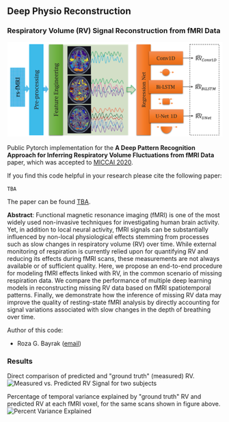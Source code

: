 ## Deep Physio Reconstruction

### Respiratory Volume (RV) Signal Reconstruction from fMRI Data


![Method overview](MICCAI2020/figures/pipeline.png)

Public Pytorch implementation for the **A Deep Pattern Recognition Approach for Inferring
Respiratory Volume Fluctuations from fMRI Data** paper, which was accepted to [MICCAI 2020](https://www.miccai2020.org/en/).


If you find this code helpful in your research please cite the following paper:

```
TBA
```

The paper can be found [TBA]().

**Abstract**: Functional magnetic resonance imaging (fMRI) is one of the most
widely used non-invasive techniques for investigating human brain activity. Yet,
in addition to local neural activity, fMRI signals can be substantially influenced
by non-local physiological effects stemming from processes such as slow
changes in respiratory volume (RV) over time. While external monitoring of 
respiration is currently relied upon for quantifying RV and reducing its effects 
during fMRI scans, these measurements are not always available or of sufficient
quality. Here, we propose an end-to-end procedure for modeling fMRI effects
linked with RV, in the common scenario of missing respiration data. We compare
the performance of multiple deep learning models in reconstructing missing RV
data based on fMRI spatiotemporal patterns. Finally, we demonstrate how the
inference of missing RV data may improve the quality of resting-state fMRI 
analysis by directly accounting for signal variations associated with slow changes in
the depth of breathing over time.

Author of this code:
- Roza G. Bayrak ([email](mailto:roza.g.bayrak@vanderbilt.edu))

### Results

Direct comparison of predicted and "ground truth" (measured) RV.
![Measured vs. Predicted RV Signal for two subjects ](MICCAI2020/figures/rv.png)

Percentage of temporal variance explained by "ground truth" RV and predicted RV at each fMRI voxel, for the same scans shown in figure above.
![Percent Variance Explained](MICCAI2020/figures/pvar.png)


